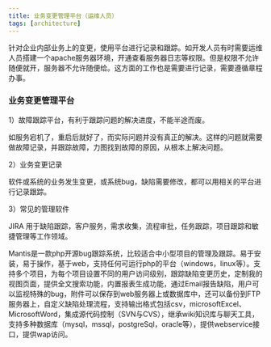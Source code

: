 ```yaml
---
title: 业务变更管理平台（运维人员）
tags: [architecture]
---
```


针对企业内部业务上的变更，使用平台进行记录和跟踪。如开发人员有时需要运维人员搭建一个apache服务器环境，开通查看服务器日志等权限。但是权限不允许随便就开，服务器不允许随便给。这方面的工作也是需要进行记录，需要遵循章程办事。

### 业务变更管理平台

1）故障跟踪平台，有利于跟踪问题的解决进度，不能半途而废。

如服务宕机了，重启后就好了，而实际问题并没有真正的解决。这样的问题就需要做故障记录，并跟踪故障，力图找到故障的原因，从根本上解决问题。

2）业务变更记录

软件或系统的业务发生变更，或系统bug，缺陷需要修改，都可以用相关的平台进行记录跟踪。

3）常见的管理软件

JIRA 用于缺陷跟踪，客户服务，需求收集，流程审批，任务跟踪，项目跟踪和敏捷管理等工作领域。

Mantis是一款php开源bug跟踪系统，比较适合中小型项目的管理及跟踪。易于安装，易于操作，基于web，支持任何可运行php的平台（windows，linux等）。支持多个项目，为每个项目设置不同的用户访问级别，跟踪缺陷变更历史，定制我的视图页面，提供全文搜索功能，内置报表生成功能，通过Email报告缺陷，用户可以监视特殊的bug，附件可以保存到web服务器上或数据库中，还可以备份到FTP服务器上，自定义缺陷处理流程，支持输出格式包括csv，microsoftExcel、MicrosoftWord，集成源代码控制（SVN与CVS），继承wiki知识库与聊天工具，支持多种数据库（mysql，mssql，postgreSql，oracle等），提供webservice接口，提供wap访问。
